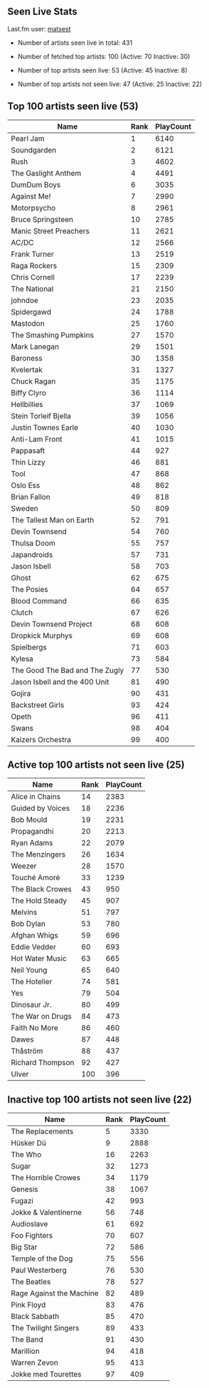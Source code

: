 ## Seen Live Stats

Last.fm user: [matsest](https://www.last.fm/user/matsest)

- Number of artists seen live in total: 431

- Number of fetched top artists: 100 (Active: 70 Inactive: 30)

- Number of top artists seen live: 53 (Active: 45 Inactive: 8)

- Number of top artists not seen live: 47 (Active: 25 Inactive: 22)

## Top 100 artists seen live (53)

Name                           | Rank | PlayCount
------------------------------ | ---- | ---------
Pearl Jam                      | 1    | 6140     
Soundgarden                    | 2    | 6121     
Rush                           | 3    | 4602     
The Gaslight Anthem            | 4    | 4491     
DumDum Boys                    | 6    | 3035     
Against Me!                    | 7    | 2990     
Motorpsycho                    | 8    | 2961     
Bruce Springsteen              | 10   | 2785     
Manic Street Preachers         | 11   | 2621     
AC/DC                          | 12   | 2566     
Frank Turner                   | 13   | 2519     
Raga Rockers                   | 15   | 2309     
Chris Cornell                  | 17   | 2239     
The National                   | 21   | 2150     
johndoe                        | 23   | 2035     
Spidergawd                     | 24   | 1788     
Mastodon                       | 25   | 1760     
The Smashing Pumpkins          | 27   | 1570     
Mark Lanegan                   | 29   | 1501     
Baroness                       | 30   | 1358     
Kvelertak                      | 31   | 1327     
Chuck Ragan                    | 35   | 1175     
Biffy Clyro                    | 36   | 1114     
Hellbillies                    | 37   | 1069     
Stein Torleif Bjella           | 39   | 1056     
Justin Townes Earle            | 40   | 1030     
Anti-Lam Front                 | 41   | 1015     
Pappasaft                      | 44   | 927      
Thin Lizzy                     | 46   | 881      
Tool                           | 47   | 868      
Oslo Ess                       | 48   | 862      
Brian Fallon                   | 49   | 818      
Sweden                         | 50   | 809      
The Tallest Man on Earth       | 52   | 791      
Devin Townsend                 | 54   | 760      
Thulsa Doom                    | 55   | 757      
Japandroids                    | 57   | 731      
Jason Isbell                   | 58   | 703      
Ghost                          | 62   | 675      
The Posies                     | 64   | 657      
Blood Command                  | 66   | 635      
Clutch                         | 67   | 626      
Devin Townsend Project         | 68   | 608      
Dropkick Murphys               | 69   | 608      
Spielbergs                     | 71   | 603      
Kylesa                         | 73   | 584      
The Good The Bad and The Zugly | 77   | 530      
Jason Isbell and the 400 Unit  | 81   | 490      
Gojira                         | 90   | 431      
Backstreet Girls               | 93   | 424      
Opeth                          | 96   | 411      
Swans                          | 98   | 404      
Kaizers Orchestra              | 99   | 400      

## Active top 100 artists not seen live (25)

Name             | Rank | PlayCount
---------------- | ---- | ---------
Alice in Chains  | 14   | 2383     
Guided by Voices | 18   | 2236     
Bob Mould        | 19   | 2231     
Propagandhi      | 20   | 2213     
Ryan Adams       | 22   | 2079     
The Menzingers   | 26   | 1634     
Weezer           | 28   | 1570     
Touché Amoré     | 33   | 1239     
The Black Crowes | 43   | 950      
The Hold Steady  | 45   | 907      
Melvins          | 51   | 797      
Bob Dylan        | 53   | 780      
Afghan Whigs     | 59   | 696      
Eddie Vedder     | 60   | 693      
Hot Water Music  | 63   | 665      
Neil Young       | 65   | 640      
The Hotelier     | 74   | 581      
Yes              | 79   | 504      
Dinosaur Jr.     | 80   | 499      
The War on Drugs | 84   | 473      
Faith No More    | 86   | 460      
Dawes            | 87   | 448      
Thåström         | 88   | 437      
Richard Thompson | 92   | 427      
Ulver            | 100  | 396      

## Inactive top 100 artists not seen live (22)

Name                     | Rank | PlayCount
------------------------ | ---- | ---------
The Replacements         | 5    | 3330     
Hüsker Dü                | 9    | 2888     
The Who                  | 16   | 2263     
Sugar                    | 32   | 1273     
The Horrible Crowes      | 34   | 1179     
Genesis                  | 38   | 1067     
Fugazi                   | 42   | 993      
Jokke & Valentinerne     | 56   | 748      
Audioslave               | 61   | 692      
Foo Fighters             | 70   | 607      
Big Star                 | 72   | 586      
Temple of the Dog        | 75   | 556      
Paul Westerberg          | 76   | 530      
The Beatles              | 78   | 527      
Rage Against the Machine | 82   | 489      
Pink Floyd               | 83   | 476      
Black Sabbath            | 85   | 470      
The Twilight Singers     | 89   | 433      
The Band                 | 91   | 430      
Marillion                | 94   | 418      
Warren Zevon             | 95   | 413      
Jokke med Tourettes      | 97   | 409      
